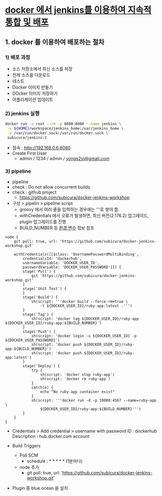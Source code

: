 # [docker 에서 jenkins를 이용하여 지속적 통합 및 배포](https://github.com/subicura/docker-jenkins-workshop)

## 1. docker 를 이용하여 배포하는 절차

### 1) 배포 과정

- 소스 저장소에서 최신 소스를 저장
- 전체 소스를 다운로드
- 테스트
- Docker 이미지 만들기
- DOcker 이미지 저장하기
- 어플리케이션 업데이트

### 2) jenkins 실행

```sh
docker run -u root --rm -p 8080:8080 --name jenkins \
 -v ${HOME}/workspace/jenkins_home:/var/jenkins_home \
 -v /var/run/docker.sock:/var/run/docker.sock \
 subicura/jenkins:2
```

- 접속 : http://192.168.0.6:8080
- Create First User
  - admin / 1234 / admin / yongs2yj@gmail.com

### 3) pipeline

- pipeline 
- check : Do not allow concurrent builds
- check : github project
  - https://github.com/subicura/docker-jenkins-workshop
- 구성 > pipelin > pipeline script
  - groovy 에서 여러 줄을 입력하는 경우에는 '''로 쌓야 함.
  - withCredentials 에서 오류가 발생하면, 최신 버전(2.176.2) 업그레이드, plugin 업그레이드를 진행
  - BUILD_NUMBER 등 [환경 변수](https://wiki.jenkins.io/display/JENKINS/Building+a+software+project) 정보 참조

```Jenkinsfile
node {
    git poll: true, url: 'https://github.com/subicura/docker-jenkins-workshop.git'
    
    withCredentials([[$class: 'UsernamePasswordMultiBinding',
        credentialsId: 'dockerhub',
        usernameVariable: 'DOCKER_USER_ID', 
        passwordVariable: 'DOCKER_USER_PASSWORD']]) {
        stage('Pull') {
            git 'https://github.com/subicura/docker-jenkins-workshop.git'
        }
        stage('Unit Test') {
        }
        stage('Build') {
            sh(script: '''docker build --force-rm=true \
                -t ${DOCKER_USER_ID}/ruby-app:latest .''')
        }
        stage('Tag') {
            sh(script: 'docker tag ${DOCKER_USER_ID}/ruby-app ${DOCKER_USER_ID}/ruby-app:${BUILD_NUMBER}')
        }
        stage('Push') {
            sh(script: 'docker login -u ${DOCKER_USER_ID} -p ${DOCKER_USER_PASSWORD}')
            sh(script: 'docker push ${DOCKER_USER_ID}/ruby-app:${BUILD_NUMBER}')
            sh(script: 'docker push ${DOCKER_USER_ID}/ruby-app:latest')
        }
        stage('Deploy') {
            try {
                sh(script: 'docker stop ruby-app')
                sh(script: 'docker rm ruby-app')
            }
            catch(e) {
                echo "No ruby-app container exist"
            }
            sh(script: '''docker run -d -p 10000:4567 --name=ruby-app \
                ${DOCKER_USER_ID}/ruby-app:${BUILD_NUMBER}''')
        }
    }
}
```

- Credentials > Add credential > username with password
  ID : dockerhub
  Description : hub.docker.com account

- Build Triggers
  - Poll SCM
    - schedule : * * * * * (1분마다)
  - node 추가
    - git poll: true, url: 'https://github.com/subicura/docker-jenkins-workshop.git'

- Plugin 중 blue ocean 을 설치
